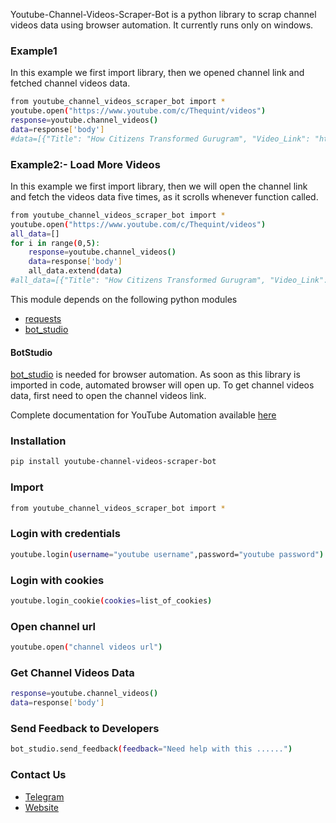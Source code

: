Youtube-Channel-Videos-Scraper-Bot is a python library to scrap channel videos data using browser automation. 
It currently runs only on windows.

### Example1
In this example we first import library, then we opened channel link and fetched channel videos data.
```sh
from youtube_channel_videos_scraper_bot import *
youtube.open("https://www.youtube.com/c/Thequint/videos")
response=youtube.channel_videos()
data=response['body']
#data=[{"Title": "How Citizens Transformed Gurugram", "Video_Link": "https://www.youtube.com/watch?v=C5duQyX7Gec"},....]
```

### Example2:- Load More Videos
In this example we first import library, then we will open the channel link and fetch the videos data five times, as it scrolls whenever function called.
```sh
from youtube_channel_videos_scraper_bot import *
youtube.open("https://www.youtube.com/c/Thequint/videos")
all_data=[]
for i in range(0,5):
	response=youtube.channel_videos()
	data=response['body']
	all_data.extend(data)
#all_data=[{"Title": "How Citizens Transformed Gurugram", "Video_Link": "https://www.youtube.com/watch?v=C5duQyX7Gec"},....]
```

This module depends on the following python modules
* [requests](https://pypi.org/project/requests/)
* [bot_studio](https://pypi.org/project/bot_studio/)

#### BotStudio
[bot_studio](https://pypi.org/project/bot_studio/) is needed for browser automation. As soon as this library is imported in code, automated browser will open up. To get channel videos data, first need to open the channel videos link.

Complete documentation for YouTube Automation available [here](https://youtube-api.datakund.com/en/latest/)

### Installation

```sh
pip install youtube-channel-videos-scraper-bot
```

### Import
```sh
from youtube_channel_videos_scraper_bot import *
```

### Login with credentials
```sh
youtube.login(username="youtube username",password="youtube password")
```

### Login with cookies
```sh
youtube.login_cookie(cookies=list_of_cookies)
```

### Open channel url
```sh
youtube.open("channel videos url")
```

### Get Channel Videos Data
```sh
response=youtube.channel_videos()
data=response['body']
```

### Send Feedback to Developers
```sh
bot_studio.send_feedback(feedback="Need help with this ......")
```

### Contact Us
* [Telegram](https://t.me/datakund)
* [Website](https://datakund.com)

